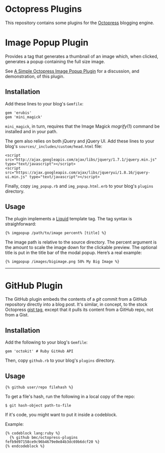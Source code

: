 # Octopress Plugins

This repository contains some plugins for the [Octopress][] blogging engine.

# Image Popup Plugin

Provides a tag that generates a thumbnail of an image which, when clicked,
generates a popup containing the full size image.

See [A Simple Octopress Image Popup Plugin][blog-image-popup] for a discussion,
and demonstration, of this plugin.

## Installation

Add these lines to your blog's `Gemfile`:

    gem 'erubis'
    gem 'mini_magick'

`mini_magick`, in turn, requires that the Image Magick *mogrify*(1) command
be installed and in your path.

The gem also relies on both jQuery and jQuery UI. Add these lines to your
blog's `sources/_includes/custom/head.html` file:

    <script src="http://ajax.googleapis.com/ajax/libs/jquery/1.7.1/jquery.min.js" type="text/javascript"></script>
    <script src="https://ajax.googleapis.com/ajax/libs/jqueryui/1.8.16/jquery-ui.min.js" type="text/javascript"></script>

Finally, copy `img_popup.rb` and `img_popup.html.erb` to your blog's
`plugins` directory.

## Usage

The plugin implements a [Liquid][] template tag. The tag syntax is
straighforward:

    {% imgpopup /path/to/image percent% [title] %}

The image path is relative to the source directory. The percent argument is the
amount to scale the image down for the clickable preview. The optional title is
put in the title bar of the modal popup. Here’s a real example:

    {% imgpopup /images/bigimage.png 50% My Big Image %}

---

# GitHub Plugin

The GitHub plugin embeds the contents of a *git* commit from a GitHub
repository directly into a blog post. It's similar, in concept, to the
stock Octopress [gist tag][], except that it pulls its content from a GitHub
repo, not from a Gist.

## Installation

Add the following to your blog's `Gemfile`:

    gem 'octokit' # Ruby GitHub API

Then, copy `github.rb` to your blog's `plugins` directory.

## Usage

    {% github user/repo filehash %}

To get a file's hash, run the following in a local copy of the repo:

    $ git hash-object path-to-file

If it's code, you might want to put it inside a codeblock.

Example:

    {% codeblock lang:ruby %}
      {% github bmc/octopress-plugins fefb9d97158ce9c96b4679e0e84b3dc69b6dcf20 %}
    {% endcodeblock %}

[blog-image-popup]: http://brizzled.clapper.org/blog/2012/02/05/a-simple-octopress-image-popup-plugin/
[Octopress]: http://octopress.org/
[Liquid]: https://github.com/Shopify/liquid
[gist tag]: http://octopress.org/docs/plugins/gist-tag/
